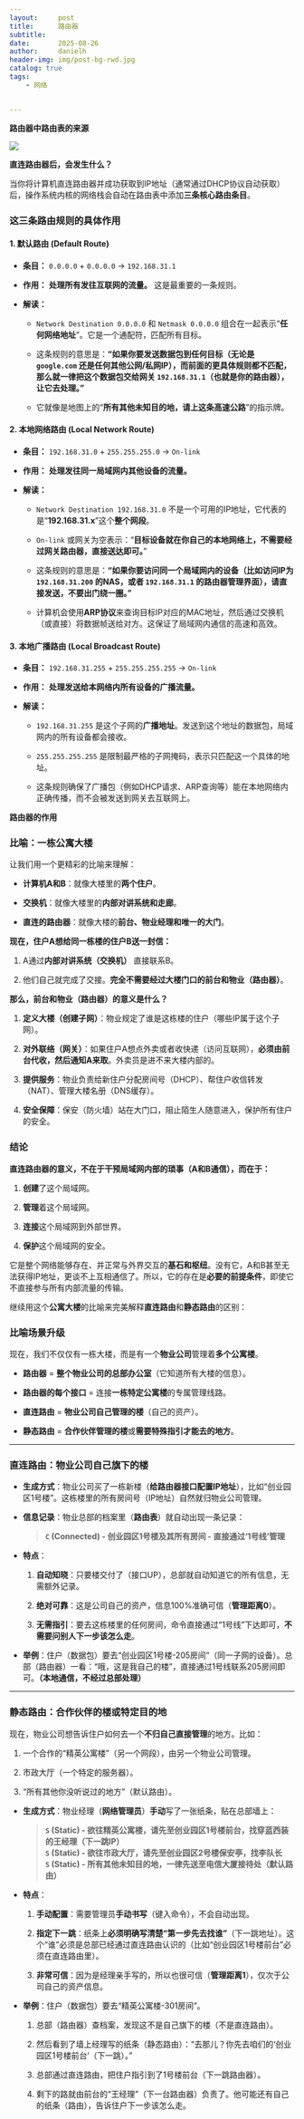 ```yaml
---
layout:     post
title:      路由器
subtitle:   
date:       2025-08-26
author:     danielh
header-img: img/post-bg-rwd.jpg
catalog: true
tags:
    - 网络


---
```


**路由器中路由表的来源**

![](/imgs/2025-08-26/TILEayRxdJN0ynoX.png)

**直连路由器后，会发生什么？**

当你将计算机直连路由器并成功获取到IP地址（通常通过DHCP协议自动获取）后，操作系统内核的网络栈会自动在路由表中添加**三条核心路由条目**。

### 这三条路由规则的具体作用

#### 1. 默认路由 (Default Route)

-   **条目：** `0.0.0.0` + `0.0.0.0` -> `192.168.31.1`
    
-   **作用：** **处理所有发往互联网的流量。** 这是最重要的一条规则。
    
-   **解读：**
    
    -   `Network Destination 0.0.0.0` 和 `Netmask 0.0.0.0` 组合在一起表示“**任何网络地址**”。它是一个通配符，匹配所有目标。
        
    -   这条规则的意思是：**“如果你要发送数据包到任何目标（无论是 `google.com` 还是任何其他公网/私网IP），而前面的更具体规则都不匹配，那么就一律把这个数据包交给网关 `192.168.31.1`（也就是你的路由器），让它去处理。”**
        
    -   它就像是地图上的“**所有其他未知目的地，请上这条高速公路**”的指示牌。
        

#### 2. 本地网络路由 (Local Network Route)

-   **条目：** `192.168.31.0` + `255.255.255.0` -> `On-link`
    
-   **作用：** **处理发往同一局域网内其他设备的流量。**
    
-   **解读：**
    
    -   `Network Destination 192.168.31.0` 不是一个可用的IP地址，它代表的是“**192.168.31.x**”这个**整个网段**。
        
    -   `On-link` 或网关为空表示：“**目标设备就在你自己的本地网络上，不需要经过网关路由器，直接送达即可。**”
        
    -   这条规则的意思是：**“如果你要访问同一个局域网内的设备（比如访问IP为 `192.168.31.200` 的NAS，或者 `192.168.31.1` 的路由器管理界面），请直接发送，不要出门绕一圈。”**
        
    -   计算机会使用**ARP协议**来查询目标IP对应的MAC地址，然后通过交换机（或直接）将数据帧送给对方。这保证了局域网内通信的高速和高效。
        

#### 3. 本地广播路由 (Local Broadcast Route)

-   **条目：** `192.168.31.255` + `255.255.255.255` -> `On-link`
    
-   **作用：** **处理发送给本网络内所有设备的广播流量。**
    
-   **解读：**
    
    -   `192.168.31.255` 是这个子网的**广播地址**。发送到这个地址的数据包，局域网内的所有设备都会接收。
        
    -   `255.255.255.255` 是限制最严格的子网掩码，表示只匹配这一个具体的地址。
        
    -   这条规则确保了广播包（例如DHCP请求、ARP查询等）能在本地网络内正确传播，而不会被发送到网关去互联网上。

**路由器的作用**

### 比喻：一栋公寓大楼

让我们用一个更精彩的比喻来理解：

-   **计算机A和B**：就像大楼里的**两个住户**。
    
-   **交换机**：就像大楼里的**内部对讲系统和走廊**。
    
-   **直连的路由器**：就像大楼的**前台、物业经理和唯一的大门**。
    

**现在，住户A想给同一栋楼的住户B送一封信：**

1.  A通过**内部对讲系统（交换机）** 直接联系B。
    
2.  他们自己就完成了交接。**完全不需要经过大楼门口的前台和物业（路由器）**。
    

**那么，前台和物业（路由器）的意义是什么？**

1.  **定义大楼（创建子网）**：物业规定了谁是这栋楼的住户（哪些IP属于这个子网）。
    
2.  **对外联络（网关）**：如果住户A想点外卖或者收快递（访问互联网），**必须由前台代收，然后通知A来取**。外卖员是进不来大楼内部的。
    
3.  **提供服务**：物业负责给新住户分配房间号（DHCP）、帮住户收信转发（NAT）、管理大楼名册（DNS缓存）。
    
4.  **安全保障**：保安（防火墙）站在大门口，阻止陌生人随意进入，保护所有住户的安全。
    

### 结论

**直连路由器的意义，不在于干预局域网内部的琐事（A和B通信），而在于：**

1.  **创建**了这个局域网。
    
2.  **管理**着这个局域网。
    
3.  **连接**这个局域网到外部世界。
    
4.  **保护**这个局域网的安全。
    

它是整个网络能够存在、并正常与外界交互的**基石和枢纽**。没有它，A和B甚至无法获得IP地址，更谈不上互相通信了。所以，它的存在是**必要的前提条件**，即使它不直接参与所有内部流量的传输。

继续用这个**公寓大楼**的比喻来完美解释**直连路由**和**静态路由**的区别：
### 比喻场景升级

现在，我们不仅仅有一栋大楼，而是有一个**物业公司**管理着**多个公寓楼**。

-   **路由器** = **整个物业公司的总部办公室**（它知道所有大楼的信息）。
    
-   **路由器的每个接口** = 连接**一栋特定公寓楼**的专属管理线路。
    
-   **直连路由** = **物业公司自己管理的楼**（自己的资产）。
    
-   **静态路由** = **合作伙伴管理的楼**或**需要特殊指引才能去的地方**。
    

----------

### 直连路由：物业公司自己旗下的楼

-   **生成方式**：物业公司买了一栋新楼（**给路由器接口配置IP地址**），比如“创业园区1号楼”。这栋楼里的所有房间号（IP地址）自然就归物业公司管理。
    
-   **信息记录**：物业总部的档案里（**路由表**）就自动出现一条记录：
    
    > **`C` (Connected) - 创业园区1号楼及其所有房间 - 直接通过‘1号线’管理**
    
-   **特点**：
    
    1.  **自动知晓**：只要楼交付了（接口UP），总部就自动知道它的所有信息，无需额外记录。
        
    2.  **绝对可靠**：这是公司自己的资产，信息100%准确可信（**管理距离0**）。
        
    3.  **无需指引**：要去这栋楼里的任何房间，命令直接通过“1号线”下达即可，**不需要问别人下一步该怎么走**。
        
-   **举例**：住户（数据包）要去“创业园区1号楼-205房间”（同一子网的设备）。总部（路由器）一看：“哦，这是我自己的楼”，直接通过1号线联系205房间即可。**（本地通信，不经过总部处理）**
    

----------

### 静态路由：合作伙伴的楼或特定目的地

现在，物业公司想告诉住户如何去一个**不归自己直接管理**的地方。比如：

1.  一个合作的“精英公寓楼”（另一个网段），由另一个物业公司管理。
    
2.  市政大厅（一个特定的服务器）。
    
3.  “所有其他你没听说过的地方”（默认路由）。
    

-   **生成方式**：物业经理（**网络管理员**）**手动**写了一张纸条，贴在总部墙上：
    
    > **`S` (Static) - 欲往精英公寓楼，请先至创业园区1号楼前台，找穿蓝西装的王经理（下一跳IP）**  
    > **`S` (Static) - 欲往市政大厅，请先至创业园区2号楼保安亭，找李队长**  
    > **`S` (Static) - 所有其他未知目的地，一律先送至电信大厦接待处（默认路由）**
    
-   **特点**：
    
    1.  **手动配置**：需要管理员**手动书写**（键入命令），不会自动出现。
        
    2.  **指定下一跳**：纸条上**必须明确写清楚“第一步先去找谁”**（下一跳地址）。这个“谁”必须是总部已经通过直连路由认识的（比如“创业园区1号楼前台”必须在直连路由里）。
        
    3.  **非常可信**：因为是经理亲手写的，所以也很可信（**管理距离1**），仅次于公司自己的资产信息。
        
-   **举例**：住户（数据包）要去“精英公寓楼-301房间”。
    
    1.  总部（路由器）查档案，发现这不是自己旗下的楼（不是直连路由）。
        
    2.  然后看到了墙上经理写的纸条（静态路由）：“去那儿？你先去咱们的‘创业园区1号楼前台’（下一跳）。”
        
    3.  总部通过直连路由，把住户指引到了1号楼前台（下一跳路由器）。
        
    4.  剩下的路就由前台的“王经理”（下一台路由器）负责了。他可能还有自己的纸条（路由），告诉住户下一步该怎么走。
<!--stackedit_data:
eyJoaXN0b3J5IjpbMjk3OTA3NjIsLTE3Njg0MzE2NDYsMTA2OD
k2MDI2MiwtNTQ0OTI0MzgxXX0=
-->